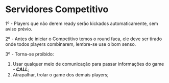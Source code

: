 # Servidores Competitivo

1º - Players que não derem ready serão kickados automaticamente, sem aviso prévio.

2º - Antes de iniciar o Competitivo temos o round faca, ele deve ser tirado onde todos players combinarem, lembre-se use o bom senso.

3º - Torna-se proibido:

1. Usar qualquer meio de comunicação para passar informações do game _**- CALL**_;
2. Atrapalhar, trolar o game dos demais players;

